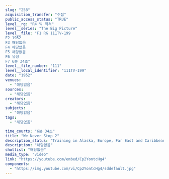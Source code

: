 ```yaml
---
slug: "258"
acquisition_transfer: "수집"
public_access_status: "TRUE"
level__rg: "R4 빅 픽쳐"
level__series: "The Big Picture"
level__file: "F1 RG 111TV-199
F2 1952
F3 해당없음
F4 해당없음
F5 해당없음
F6 유성
F7 6분 34초"
level__file_number: "111"
level__local_identifier: "111TV-199"
date: "1952"
venues: 
  - "해당없음"
sources: 
  - "해당없음"
creators: 
  - "해당없음"
subjects: 
  - "해당없음"
tags: 
  - "해당없음"

time_courts: "6분 34초"
title: "We Never Stop 2"
description_status: "Training in Alaska, Europe, Far East and Caribbean."
description: "해당없음"
shotlist: "해당없음"
media_type: "video"
link: "https://youtube.com/embed/Cp2YontcHg4"
components: 
  - "https://img.youtube.com/vi/Cp2YontcHg4/sddefault.jpg"
---
```

